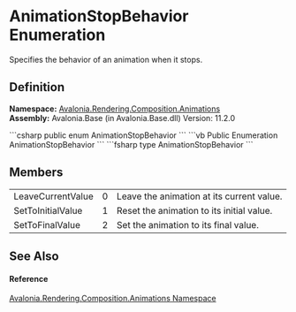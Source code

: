 # AnimationStopBehavior Enumeration


Specifies the behavior of an animation when it stops.



## Definition
**Namespace:** <a href="N_Avalonia_Rendering_Composition_Animations">Avalonia.Rendering.Composition.Animations</a>  
**Assembly:** Avalonia.Base (in Avalonia.Base.dll) Version: 11.2.0

<Tabs groupId="api-code-preview">
<TabItem value="csharp" label="C#">
```csharp
public enum AnimationStopBehavior
```
</TabItem>
<TabItem value="vb" label="VB">
```vb
Public Enumeration AnimationStopBehavior
```
</TabItem>
<TabItem value="fsharp" label="F#">
```fsharp
type AnimationStopBehavior
```
</TabItem>
</Tabs>



## Members
<table>
<tr>
<td>LeaveCurrentValue</td>
<td>0</td>
<td>Leave the animation at its current value.</td>
</tr>
<tr>
<td>SetToInitialValue</td>
<td>1</td>
<td>Reset the animation to its initial value.</td>
</tr>
<tr>
<td>SetToFinalValue</td>
<td>2</td>
<td>Set the animation to its final value.</td>
</tr>
</table>

## See Also


#### Reference
<a href="N_Avalonia_Rendering_Composition_Animations">Avalonia.Rendering.Composition.Animations Namespace</a>  
